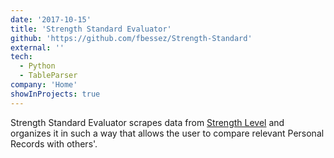 ```yaml
---
date: '2017-10-15'
title: 'Strength Standard Evaluator'
github: 'https://github.com/fbessez/Strength-Standard'
external: ''
tech:
  - Python
  - TableParser
company: 'Home'
showInProjects: true
---
```


Strength Standard Evaluator scrapes data from [Strength Level](https://strengthlevel.com/) and organizes it in such a way that allows the user to compare relevant Personal Records with others'.
